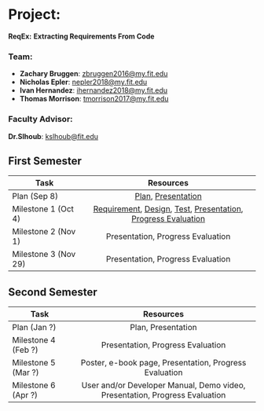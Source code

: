 # Project:
**ReqEx:**
**Extracting Requirements From Code**

### Team:
* **Zachary Bruggen**: zbruggen2016@my.fit.edu  
* **Nicholas Epler**: nepler2018@my.fit.edu  
* **Ivan Hernandez**: ihernandez2018@my.fit.edu  
* **Thomas Morrison**: tmorrison2017@my.fit.edu  

### Faculty Advisor:  
**Dr.Slhoub**: kslhoub@fit.edu


## First Semester  

| Task                 	| Resources                                                    	|
|----------------------	|:------------------------------------------------------------:	|
| Plan (Sep 8)         	| [Plan](https://docs.google.com/document/d/1O08zEQ2tUOcjYuoNngahQEHLt-pfptqeQiG73znC2eg/edit?usp=sharing), [Presentation](https://docs.google.com/presentation/d/1SdWi7Sn9gkN1yUn7ZBfygoKM0_mOxNvadUVt0BU36rQ/edit?usp=sharing)                                           	|
| Milestone 1 (Oct 4)  	| [Requirement](https://docs.google.com/document/d/1MZ2gX5p9UUIxPjwN-6w3txCAkKvNu4Ik0e1IwUAOh5A/edit?usp=sharing), [Design](https://docs.google.com/document/d/167vYp1glC84UjhPBr3QULyh0BsvkNBRDDRo_mkFIuYc/edit?usp=sharing), [Test](https://docs.google.com/document/d/14Pg4SPOg8E4E1Jy2gZ2Od5iasB1Lkv5TtRlyxvJ6NWk/edit?usp=sharing), [Presentation](https://docs.google.com/presentation/d/1gL55gkQalTollFdeMyFIH5ZWBiQuAq4TZ_5sDEWXWEY/edit?usp=sharing), [Progress Evaluation](https://docs.google.com/document/d/1BQ8yNkQtTHCSm_cGTVU8FkXhB8NXiRE3DwFuvWHaViE/edit?usp=sharing)  |
| Milestone 2 (Nov 1)  	| Presentation, Progress Evaluation 	|
| Milestone 3 (Nov 29) 	| Presentation, Progress Evaluation                            	|


## Second Semester  

| Task                	| Resources                                                                   	|
|---------------------	|:---------------------------------------------------------------------------:	|
| Plan (Jan ?)        	| Plan, Presentation                                                          	|
| Milestone 4 (Feb ?) 	| Presentation, Progress Evaluation                                           	|
| Milestone 5 (Mar ?) 	| Poster, e-book page, Presentation, Progress Evaluation                      	|
| Milestone 6 (Apr ?) 	| User and/or Developer Manual, Demo video, Presentation, Progress Evaluation 	|

